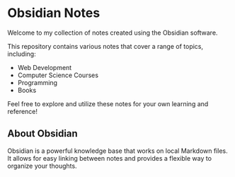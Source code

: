 # Obsidian Notes

Welcome to my collection of notes created using the Obsidian software. 

This repository contains various notes that cover a range of topics, including:

- Web Development
- Computer Science Courses 
- Programming
- Books

Feel free to explore and utilize these notes for your own learning and reference!

## About Obsidian

Obsidian is a powerful knowledge base that works on local Markdown files. It allows for easy linking between notes and provides a flexible way to organize your thoughts.
